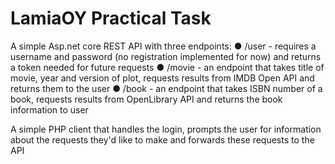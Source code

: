 # LamiaOY Practical Task

A simple Asp.net core REST API with three endpoints:
● /user - requires a username and password (no registration implemented for now) and returns a token needed for future requests
● /movie - an endpoint that takes title of movie, year and version of plot, requests results from IMDB Open API and returns them to the user
● /book - an endpoint that takes ISBN number of  a book, requests results from OpenLibrary API and returns the book information to user

A simple PHP client that handles the login, prompts the user for information about the requests they'd like to make and forwards these requests to the API